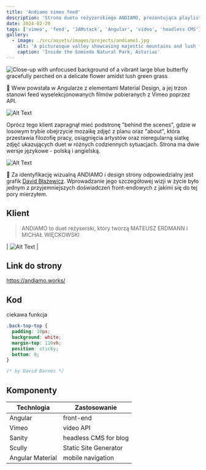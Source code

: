 ```yaml
---
title: 'Andiamo vimeo feed'
description: 'Strona duetu reżyzerskiego ANDIAMO, prezentująca playlistę video z utworami reżyserów w formie designerskiego feedu miniaturek.'
date: 2024-02-20
tags: ['vimeo', 'feed', 'JAMstack', 'Angular', 'video', 'headless CMS']
gallery:
  - image: ./src/assets/images/projects/andiamo1.jpg
    alt: 'A picturesque valley showcasing majestic mountains and lush forests, creating a serene and captivating landscape'
    caption: 'Inside the Somiedo Natural Park, Asturias'
---
```


![Close-up with unfocused background of a vibrant large blue butterfly gracefully perched on a delicate flower amidst lush green grass](/assets/images/projects/andiamo1.jpg)

🎥 Www powstała w Angularze z elementami Material Design, a jej trzon stanowi feed wyselekcjonowanych filmów pobieranych z Vimeo poprzez API. 

![Alt Text](http://helio.webd.pl/gifs/andiamo7.gif)

Oprócz tego klient zapragnął mieć podstronę "behind the scenes", gdzie w losowym trybie obejrzycie mozaikę zdjęć z planu oraz "about", która przestawia filozofię pracy, osiągnięcia artystów oraz nieregularną siatkę zdjęć ukazujących duet w różnych codziennych sytuacjach. Strona ma dwie wersje językowe - polską i angielską.  

![Alt Text](http://helio.webd.pl/gifs/andiamo6.gif)

🎨 Za identyfikację wizualną ANDIAMO i design strony odpowiedzialny jest grafik [David Błażewicz](https://davidblazewicz.com/). Wprowadzanie jego szczegółowej wizji w życie było jednym z przyjemniejszych doświadczeń front-endowych z jakimi się do tej pory mierzyłem.


## Klient

> ANDIAMO to duet reżyserski, który tworzą MATEUSZ ERDMANN i MICHAŁ WIĘCKOWSKI

| ![Alt Text](http://helio.webd.pl/gifs/andiamo5.gif) |

## Link do strony

https://andiamo.works/

## Kod

ciekawa funkcja

```css
.back-top-top {
  padding: 10px;
  background: white;
  margin-top: 110vh;
  position: sticky;
  bottom: 0;
}

/* by David Darnes */
```

## Komponenty

| Technlogia | Zastosowanie |
| ---------- | ------------------------------------------------------------------------------------------------------------------------------------------- |
| Angular| front-end|
| Vimeo        | video API |
| Sanity | headless CMS for blog                                                                                                            |
| Scully | Static Site Generator |
| Angular Material | mobile navigation |



